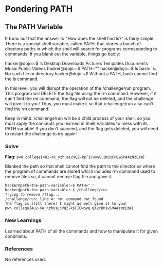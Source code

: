 # Pondering PATH

## The PATH Variable
It turns out that the answer to "How does the shell find ls?" is fairly simple. There is a special shell variable, called PATH, that stores a bunch of directory paths in which the shell will search for programs corresponding to commands. If you blank out the variable, things go badly:

hacker@dojo:~$ ls
Desktop    Downloads  Pictures  Templates
Documents  Music      Public    Videos
hacker@dojo:~$ PATH=""
hacker@dojo:~$ ls
bash: ls: No such file or directory
hacker@dojo:~$
Without a PATH, bash cannot find the ls command.

In this level, you will disrupt the operation of the /challenge/run program. This program will DELETE the flag file using the rm command. However, if it can't find the rm command, the flag will not be deleted, and the challenge will give it to you! Thus, you must make it so that /challenge/run also can't find the rm command!

Keep in mind: /challenge/run will be a child process of your shell, so you must apply the concepts you learned in Shell Variables to mess with its PATH variable! If you don't succeed, and the flag gets deleted, you will need to restart the challenge to try again!

### Solve
**Flag:** `pwn.college{4U2-KK_KzhusLcVQZ-kpFICwoyQ.QX2cDM1wSM4AzNzEzW}`

Blanked the path so that shell cannot find the path to the directories where the program of commands are stored which includes rm command used to remove  files so, it cannot remove flag file and gave it.

```bash
hacker@path~the-path-variable:~$ PATH=" "
hacker@path~the-path-variable:~$ /challenge/run
Trying to remove /flag...
/challenge/run: line 4: rm: command not found
The flag is still there! I might as well give it to you!
pwn.college{4U2-KK_KzhusLcVQZ-kpFICwoyQ.QX2cDM1wSM4AzNzEzW}
```

### New Learnings
Learned about PATH of all the commands and how to manipulate it for given conditions.

### References 
No references used.
